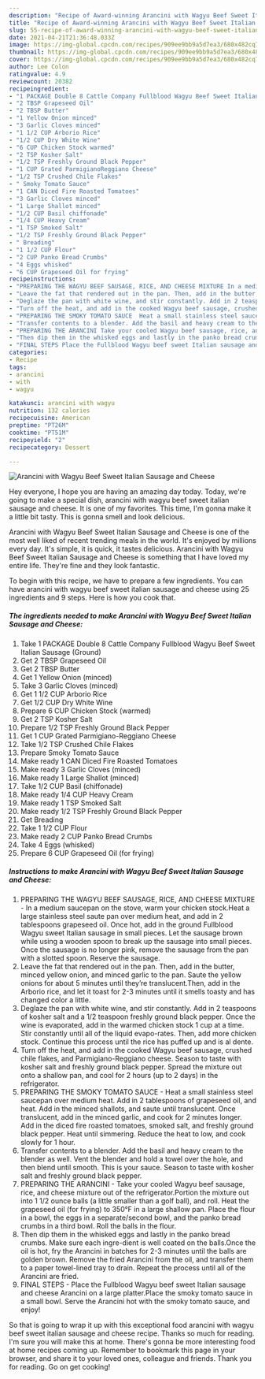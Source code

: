 ```yaml
---
description: "Recipe of Award-winning Arancini with Wagyu Beef Sweet Italian Sausage and Cheese"
title: "Recipe of Award-winning Arancini with Wagyu Beef Sweet Italian Sausage and Cheese"
slug: 55-recipe-of-award-winning-arancini-with-wagyu-beef-sweet-italian-sausage-and-cheese
date: 2021-04-21T21:36:48.033Z
image: https://img-global.cpcdn.com/recipes/909ee9bb9a5d7ea3/680x482cq70/arancini-with-wagyu-beef-sweet-italian-sausage-and-cheese-recipe-main-photo.jpg
thumbnail: https://img-global.cpcdn.com/recipes/909ee9bb9a5d7ea3/680x482cq70/arancini-with-wagyu-beef-sweet-italian-sausage-and-cheese-recipe-main-photo.jpg
cover: https://img-global.cpcdn.com/recipes/909ee9bb9a5d7ea3/680x482cq70/arancini-with-wagyu-beef-sweet-italian-sausage-and-cheese-recipe-main-photo.jpg
author: Lee Colon
ratingvalue: 4.9
reviewcount: 20382
recipeingredient:
- "1 PACKAGE Double 8 Cattle Company Fullblood Wagyu Beef Sweet Italian Sausage Ground"
- "2 TBSP Grapeseed Oil"
- "2 TBSP Butter"
- "1 Yellow Onion minced"
- "3 Garlic Cloves minced"
- "1 1/2 CUP Arborio Rice"
- "1/2 CUP Dry White Wine"
- "6 CUP Chicken Stock warmed"
- "2 TSP Kosher Salt"
- "1/2 TSP Freshly Ground Black Pepper"
- "1 CUP Grated ParmigianoReggiano Cheese"
- "1/2 TSP Crushed Chile Flakes"
- " Smoky Tomato Sauce"
- "1 CAN Diced Fire Roasted Tomatoes"
- "3 Garlic Cloves minced"
- "1 Large Shallot minced"
- "1/2 CUP Basil chiffonade"
- "1/4 CUP Heavy Cream"
- "1 TSP Smoked Salt"
- "1/2 TSP Freshly Ground Black Pepper"
- " Breading"
- "1 1/2 CUP Flour"
- "2 CUP Panko Bread Crumbs"
- "4 Eggs whisked"
- "6 CUP Grapeseed Oil for frying"
recipeinstructions:
- "PREPARING THE WAGYU BEEF SAUSAGE, RICE, AND CHEESE MIXTURE In a medium saucepan on the stove, warm your chicken stock.Heat a large stainless steel saute pan over medium heat, and add in 2 tablespoons grapeseed oil. Once hot, add in the ground Fullblood Wagyu sweet Italian sausage in small pieces. Let the sausage brown while using a wooden spoon to break up the sausage into small pieces. Once the sausage is no longer pink, remove the sausage from the pan with a slotted spoon. Reserve the sausage."
- "Leave the fat that rendered out in the pan. Then, add in the butter, minced yellow onion, and minced garlic to the pan. Saute the yellow onions for about 5 minutes until they’re translucent.Then, add in the Arborio rice, and let it toast for 2-3 minutes until it smells toasty and has changed color a little."
- "Deglaze the pan with white wine, and stir constantly. Add in 2 teaspoons of kosher salt and a 1/2 teaspoon freshly ground black pepper. Once the wine is evaporated, add in the warmed chicken stock 1 cup at a time. Stir constantly until all of the liquid evapo-rates. Then, add more chicken stock. Continue this process until the rice has puffed up and is al dente."
- "Turn off the heat, and add in the cooked Wagyu beef sausage, crushed chile flakes, and Parmigiano-Reggiano cheese. Season to taste with kosher salt and freshly ground black pepper. Spread the mixture out onto a shallow pan, and cool for 2 hours (up to 2 days) in the refrigerator."
- "PREPARING THE SMOKY TOMATO SAUCE  Heat a small stainless steel saucepan over medium heat. Add in 2 tablespoons of grapeseed oil, and heat. Add in the minced shallots, and saute until translucent. Once translucent, add in the minced garlic, and cook for 2 minutes longer. Add in the diced fire roasted tomatoes, smoked salt, and freshly ground black pepper. Heat until simmering. Reduce the heat to low, and cook slowly for 1 hour."
- "Transfer contents to a blender. Add the basil and heavy cream to the blender as well. Vent the blender and hold a towel over the hole, and then blend until smooth. This is your sauce. Season to taste with kosher salt and freshly ground black pepper."
- "PREPARING THE ARANCINI Take your cooled Wagyu beef sausage, rice, and cheese mixture out of the refrigerator.Portion the mixture out into 1 1/2 ounce balls (a little smaller than a golf ball), and roll. Heat the grapeseed oil (for frying) to 350°F in a large shallow pan. Place the flour in a bowl, the eggs in a separate/second bowl, and the panko bread crumbs in a third bowl. Roll the balls in the flour."
- "Then dip them in the whisked eggs and lastly in the panko bread crumbs. Make sure each ingre-dient is well coated on the balls.Once the oil is hot, fry the Arancini in batches for 2-3 minutes until the balls are golden brown. Remove the fried Arancini from the oil, and transfer them to a paper towel-lined tray to drain. Repeat the process until all of the Arancini are fried."
- "FINAL STEPS Place the Fullblood Wagyu beef sweet Italian sausage and cheese Arancini on a large platter.Place the smoky tomato sauce in a small bowl. Serve the Arancini hot with the smoky tomato sauce, and enjoy!"
categories:
- Recipe
tags:
- arancini
- with
- wagyu

katakunci: arancini with wagyu 
nutrition: 132 calories
recipecuisine: American
preptime: "PT26M"
cooktime: "PT51M"
recipeyield: "2"
recipecategory: Dessert

---
```



![Arancini with Wagyu Beef Sweet Italian Sausage and Cheese](https://img-global.cpcdn.com/recipes/909ee9bb9a5d7ea3/680x482cq70/arancini-with-wagyu-beef-sweet-italian-sausage-and-cheese-recipe-main-photo.jpg)

Hey everyone, I hope you are having an amazing day today. Today, we're going to make a special dish, arancini with wagyu beef sweet italian sausage and cheese. It is one of my favorites. This time, I'm gonna make it a little bit tasty. This is gonna smell and look delicious.



Arancini with Wagyu Beef Sweet Italian Sausage and Cheese is one of the most well liked of recent trending meals in the world. It's enjoyed by millions every day. It's simple, it is quick, it tastes delicious. Arancini with Wagyu Beef Sweet Italian Sausage and Cheese is something that I have loved my entire life. They're fine and they look fantastic.


To begin with this recipe, we have to prepare a few ingredients. You can have arancini with wagyu beef sweet italian sausage and cheese using 25 ingredients and 9 steps. Here is how you cook that.

<!--inarticleads1-->

##### The ingredients needed to make Arancini with Wagyu Beef Sweet Italian Sausage and Cheese:

1. Take 1 PACKAGE Double 8 Cattle Company Fullblood Wagyu Beef Sweet Italian Sausage (Ground)
1. Get 2 TBSP Grapeseed Oil
1. Get 2 TBSP Butter
1. Get 1 Yellow Onion (minced)
1. Take 3 Garlic Cloves (minced)
1. Get 1 1/2 CUP Arborio Rice
1. Get 1/2 CUP Dry White Wine
1. Prepare 6 CUP Chicken Stock (warmed)
1. Get 2 TSP Kosher Salt
1. Prepare 1/2 TSP Freshly Ground Black Pepper
1. Get 1 CUP Grated Parmigiano-Reggiano Cheese
1. Take 1/2 TSP Crushed Chile Flakes
1. Prepare  Smoky Tomato Sauce
1. Make ready 1 CAN Diced Fire Roasted Tomatoes
1. Make ready 3 Garlic Cloves (minced)
1. Make ready 1 Large Shallot (minced)
1. Take 1/2 CUP Basil (chiffonade)
1. Make ready 1/4 CUP Heavy Cream
1. Make ready 1 TSP Smoked Salt
1. Make ready 1/2 TSP Freshly Ground Black Pepper
1. Get  Breading
1. Take 1 1/2 CUP Flour
1. Make ready 2 CUP Panko Bread Crumbs
1. Take 4 Eggs (whisked)
1. Prepare 6 CUP Grapeseed Oil (for frying)




<!--inarticleads2-->

##### Instructions to make Arancini with Wagyu Beef Sweet Italian Sausage and Cheese:

1. PREPARING THE WAGYU BEEF SAUSAGE, RICE, AND CHEESE MIXTURE - In a medium saucepan on the stove, warm your chicken stock.Heat a large stainless steel saute pan over medium heat, and add in 2 tablespoons grapeseed oil. Once hot, add in the ground Fullblood Wagyu sweet Italian sausage in small pieces. Let the sausage brown while using a wooden spoon to break up the sausage into small pieces. Once the sausage is no longer pink, remove the sausage from the pan with a slotted spoon. Reserve the sausage.
1. Leave the fat that rendered out in the pan. Then, add in the butter, minced yellow onion, and minced garlic to the pan. Saute the yellow onions for about 5 minutes until they’re translucent.Then, add in the Arborio rice, and let it toast for 2-3 minutes until it smells toasty and has changed color a little.
1. Deglaze the pan with white wine, and stir constantly. Add in 2 teaspoons of kosher salt and a 1/2 teaspoon freshly ground black pepper. Once the wine is evaporated, add in the warmed chicken stock 1 cup at a time. Stir constantly until all of the liquid evapo-rates. Then, add more chicken stock. Continue this process until the rice has puffed up and is al dente.
1. Turn off the heat, and add in the cooked Wagyu beef sausage, crushed chile flakes, and Parmigiano-Reggiano cheese. Season to taste with kosher salt and freshly ground black pepper. Spread the mixture out onto a shallow pan, and cool for 2 hours (up to 2 days) in the refrigerator.
1. PREPARING THE SMOKY TOMATO SAUCE  - Heat a small stainless steel saucepan over medium heat. Add in 2 tablespoons of grapeseed oil, and heat. Add in the minced shallots, and saute until translucent. Once translucent, add in the minced garlic, and cook for 2 minutes longer. Add in the diced fire roasted tomatoes, smoked salt, and freshly ground black pepper. Heat until simmering. Reduce the heat to low, and cook slowly for 1 hour.
1. Transfer contents to a blender. Add the basil and heavy cream to the blender as well. Vent the blender and hold a towel over the hole, and then blend until smooth. This is your sauce. Season to taste with kosher salt and freshly ground black pepper.
1. PREPARING THE ARANCINI - Take your cooled Wagyu beef sausage, rice, and cheese mixture out of the refrigerator.Portion the mixture out into 1 1/2 ounce balls (a little smaller than a golf ball), and roll. Heat the grapeseed oil (for frying) to 350°F in a large shallow pan. Place the flour in a bowl, the eggs in a separate/second bowl, and the panko bread crumbs in a third bowl. Roll the balls in the flour.
1. Then dip them in the whisked eggs and lastly in the panko bread crumbs. Make sure each ingre-dient is well coated on the balls.Once the oil is hot, fry the Arancini in batches for 2-3 minutes until the balls are golden brown. Remove the fried Arancini from the oil, and transfer them to a paper towel-lined tray to drain. Repeat the process until all of the Arancini are fried.
1. FINAL STEPS - Place the Fullblood Wagyu beef sweet Italian sausage and cheese Arancini on a large platter.Place the smoky tomato sauce in a small bowl. Serve the Arancini hot with the smoky tomato sauce, and enjoy!




So that is going to wrap it up with this exceptional food arancini with wagyu beef sweet italian sausage and cheese recipe. Thanks so much for reading. I'm sure you will make this at home. There's gonna be more interesting food at home recipes coming up. Remember to bookmark this page in your browser, and share it to your loved ones, colleague and friends. Thank you for reading. Go on get cooking!
